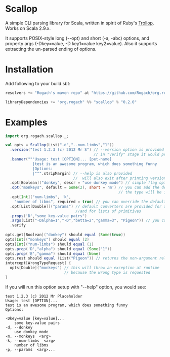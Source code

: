 Scallop
========
A simple CLI parsing library for Scala, written in spirit of Ruby's [Trollop](http://trollop.rubyforge.org/). Works on Scala 2.9.x.

It supports POSIX-style long (--opt) and short (-a, -abc) options, and property args (-Dkey=value, -D key1=value key2=value).
Also it supports extracting the un-parsed ending of options.

Installation
============

Add following to your build.sbt:

```scala
resolvers += "Rogach's maven repo" at "https://github.com/Rogach/org.rogach/raw/master/"

libraryDependencies += "org.rogach" %% "scallop" % "0.2.0"
```

Examples
========

```scala
import org.rogach.scallop._;

val opts = Scallop(List("-d","--num-limbs","1"))
  .version("test 1.2.3 (c) 2012 Mr S") // --version option is provided for you
                                       // in "verify" stage it would print this message and exit
  .banner("""Usage: test [OPTION]... [pet-name]
            |test is an awesome program, which does something funny      
            |Options:
            |""".stripMargin) // --help is also provided
                              //  will also exit after printing version, banner, and options usage
  .opt[Boolean]("donkey", descr = "use donkey mode") // simple flag option
  .opt("monkeys", default = Some(2), short = 'm') // you can add the default option
                                                  // the type will be inferred
  .opt[Int]("num-limbs", 'k', 
    "number of libms", required = true) // you can override the default short-option character
  .opt[List[Double]]("params") // default converters are provided for all primitives
                               //and for lists of primitives
  .props('D',"some key-value pairs")
  .args(List("-Dalpha=1","-D","betta=2","gamma=3", "Pigeon")) // you can add parameters a bit later
  .verify
  
opts.get[Boolean]("donkey") should equal (Some(true))
opts[Int]("monkeys") should equal (2)
opts[Int]("num-limbs") should equal (1)
opts.prop('D',"alpha") should equal (Some("1"))
opts.prop('E',"gamma") should equal (None)
opts.rest should equal (List("Pigeon")) // returns the non-argument related part of args
intercept[WrongTypeRequest] {
  opts[Double]("monkeys") // this will throw an exception at runtime
                          // because the wrong type is requested
}
```

If you will run this option setup with "--help" option, you would see:

```
test 1.2.3 (c) 2012 Mr Placeholder
Usage: test [OPTION]...
test is an awesome program, which does something funny      
Options:

-Dkey=value [key=value]...
    some key-value pairs
-d, --donkey  
    use donkey mode
-m, --monkeys  <arg>
-k, --num-limbs  <arg>
    number of libms
-p, --params  <arg>...
```
